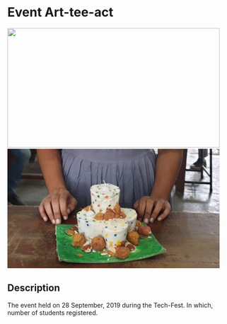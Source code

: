 # Event Art-tee-act

<img src="https://github.com/ACES-GNDEC/UPLOADS/blob/main/1%20(4).jpg" width="480" height="270">  <img src="https://github.com/ACES-GNDEC/UPLOADS/blob/main/1%20(5).jpg" width="480" height="270">


## Description

The event held on 28 September, 2019 during the Tech-Fest. In which, number of students registered.


